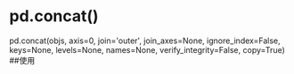 pd.concat()
===================================  

pd.concat(objs, axis=0, join='outer', join_axes=None, ignore_index=False, 
 keys=None, levels=None, names=None, verify_integrity=False, 
 copy=True)
##使用

